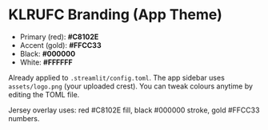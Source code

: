 
# KLRUFC Branding (App Theme)

- Primary (red): **#C8102E**
- Accent (gold): **#FFCC33**
- Black: **#000000**
- White: **#FFFFFF**

Already applied to `.streamlit/config.toml`. The app sidebar uses `assets/logo.png` (your uploaded crest). 
You can tweak colours anytime by editing the TOML file.


Jersey overlay uses: red #C8102E fill, black #000000 stroke, gold #FFCC33 numbers.
